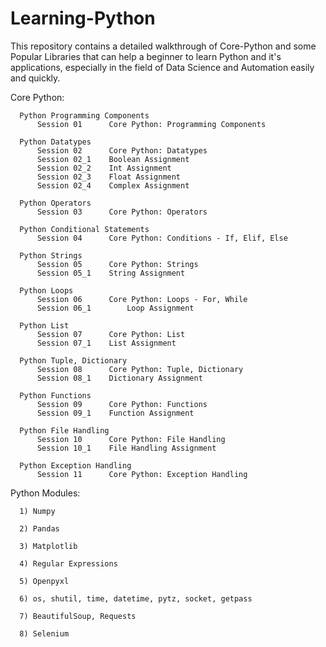 # Learning-Python
This repository contains a detailed walkthrough of Core-Python and some Popular Libraries that can help a beginner to learn Python and it's applications, especially in the field of Data Science and Automation easily and quickly.

Core Python:

      Python Programming Components
          Session 01	  Core Python: Programming Components

      Python Datatypes
          Session 02	  Core Python: Datatypes
          Session 02_1	  Boolean Assignment
          Session 02_2	  Int Assignment
          Session 02_3	  Float Assignment
          Session 02_4	  Complex Assignment

      Python Operators
          Session 03	  Core Python: Operators

      Python Conditional Statements
          Session 04	  Core Python: Conditions - If, Elif, Else

      Python Strings
          Session 05	  Core Python: Strings
          Session 05_1	  String Assignment

      Python Loops
          Session 06	  Core Python: Loops - For, While
          Session 06_1        Loop Assignment

      Python List
          Session 07	  Core Python: List
          Session 07_1	  List Assignment

      Python Tuple, Dictionary
          Session 08	  Core Python: Tuple, Dictionary
          Session 08_1	  Dictionary Assignment

      Python Functions
          Session 09	  Core Python: Functions
          Session 09_1	  Function Assignment

      Python File Handling
          Session 10  	  Core Python: File Handling
          Session 10_1 	  File Handling Assignment

      Python Exception Handling
          Session 11  	  Core Python: Exception Handling


Python Modules:

      1) Numpy

      2) Pandas

      3) Matplotlib

      4) Regular Expressions

      5) Openpyxl

      6) os, shutil, time, datetime, pytz, socket, getpass
      
      7) BeautifulSoup, Requests
      
      8) Selenium
